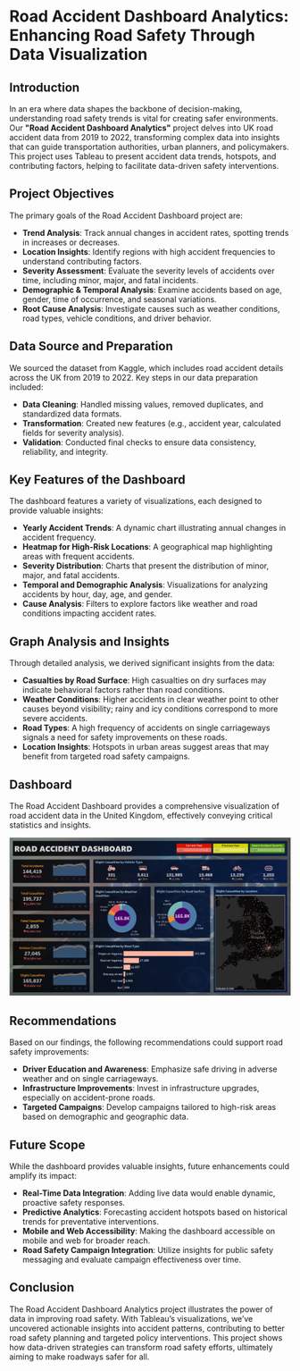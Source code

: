 # Road Accident Dashboard Analytics: Enhancing Road Safety Through Data Visualization

## Introduction
In an era where data shapes the backbone of decision-making, understanding road safety trends is vital for creating safer environments. Our **"Road Accident Dashboard Analytics"** project delves into UK road accident data from 2019 to 2022, transforming complex data into insights that can guide transportation authorities, urban planners, and policymakers. This project uses Tableau to present accident data trends, hotspots, and contributing factors, helping to facilitate data-driven safety interventions.

## Project Objectives
The primary goals of the Road Accident Dashboard project are:
- **Trend Analysis**: Track annual changes in accident rates, spotting trends in increases or decreases.
- **Location Insights**: Identify regions with high accident frequencies to understand contributing factors.
- **Severity Assessment**: Evaluate the severity levels of accidents over time, including minor, major, and fatal incidents.
- **Demographic & Temporal Analysis**: Examine accidents based on age, gender, time of occurrence, and seasonal variations.
- **Root Cause Analysis**: Investigate causes such as weather conditions, road types, vehicle conditions, and driver behavior.

## Data Source and Preparation
We sourced the dataset from Kaggle, which includes road accident details across the UK from 2019 to 2022. Key steps in our data preparation included:
- **Data Cleaning**: Handled missing values, removed duplicates, and standardized data formats.
- **Transformation**: Created new features (e.g., accident year, calculated fields for severity analysis).
- **Validation**: Conducted final checks to ensure data consistency, reliability, and integrity.

## Key Features of the Dashboard
The dashboard features a variety of visualizations, each designed to provide valuable insights:
- **Yearly Accident Trends**: A dynamic chart illustrating annual changes in accident frequency.
- **Heatmap for High-Risk Locations**: A geographical map highlighting areas with frequent accidents.
- **Severity Distribution**: Charts that present the distribution of minor, major, and fatal accidents.
- **Temporal and Demographic Analysis**: Visualizations for analyzing accidents by hour, day, age, and gender.
- **Cause Analysis**: Filters to explore factors like weather and road conditions impacting accident rates.

## Graph Analysis and Insights
Through detailed analysis, we derived significant insights from the data:
- **Casualties by Road Surface**: High casualties on dry surfaces may indicate behavioral factors rather than road conditions.
- **Weather Conditions**: Higher accidents in clear weather point to other causes beyond visibility; rainy and icy conditions correspond to more severe accidents.
- **Road Types**: A high frequency of accidents on single carriageways signals a need for safety improvements on these roads.
- **Location Insights**: Hotspots in urban areas suggest areas that may benefit from targeted road safety campaigns.

## Dashboard
The Road Accident Dashboard provides a comprehensive visualization of road accident data in the United Kingdom, effectively conveying critical statistics and insights.

![Road Accident Dashboard](dashboard.png)  <!-- Update the image path as necessary -->

## Recommendations
Based on our findings, the following recommendations could support road safety improvements:
- **Driver Education and Awareness**: Emphasize safe driving in adverse weather and on single carriageways.
- **Infrastructure Improvements**: Invest in infrastructure upgrades, especially on accident-prone roads.
- **Targeted Campaigns**: Develop campaigns tailored to high-risk areas based on demographic and geographic data.

## Future Scope
While the dashboard provides valuable insights, future enhancements could amplify its impact:
- **Real-Time Data Integration**: Adding live data would enable dynamic, proactive safety responses.
- **Predictive Analytics**: Forecasting accident hotspots based on historical trends for preventative interventions.
- **Mobile and Web Accessibility**: Making the dashboard accessible on mobile and web for broader reach.
- **Road Safety Campaign Integration**: Utilize insights for public safety messaging and evaluate campaign effectiveness over time.

## Conclusion
The Road Accident Dashboard Analytics project illustrates the power of data in improving road safety. With Tableau’s visualizations, we’ve uncovered actionable insights into accident patterns, contributing to better road safety planning and targeted policy interventions. This project shows how data-driven strategies can transform road safety efforts, ultimately aiming to make roadways safer for all.
